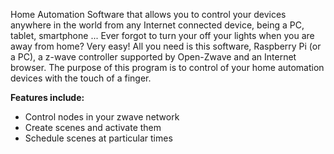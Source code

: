 Home Automation Software that allows you to control your devices anywhere in the world from any Internet connected device, being a PC, tablet, smartphone ...  Ever forgot to turn your off your lights when you are away from home? Very easy! All you need is this software, Raspberry Pi (or a PC), a z-wave controller supported by Open-Zwave and an Internet browser.  The purpose of this program is to control of your home automation devices with the touch of a finger.

<b>Features include:</b>
<ul>
<li>Control nodes in your zwave network</li>
<li>Create scenes and activate them</li>
<li>Schedule scenes at particular times</li>
</ul>